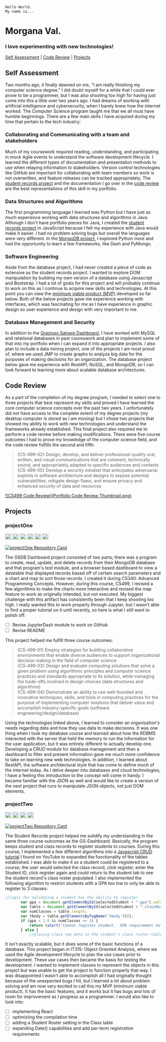 ```
Hello World. 
My name is...
```
# Morgana Val.
### I love experimenting with new technologies!

[Self Assessment](#self-assessment) | [Code Review](#code-review) | [Projects](#projects) 

## Self Assessment

Two months ago, it finally dawned on me, "I am really finishing my computer science degree." I did doubt myself for a while that I could ever prove to be a programmer, but I was also shooting too high for having just come into this a little over two years ago.  I had dreams of working with artificial intelligence and cybersecurity, when I barely knew how the internet worked.  The Computer Science program taught me that we all must have humble beginnings. There are a few main skills I have acquired during my time that pertain to the tech industry:

### Collaborating and Communicating with a team and stakeholders
Much of my coursework required reading, understanding, and participating in mock Agile events to understand the software development lifecycle.  I learned the different types of documentation and presentation methods to use when relaying information to stakeholders.  Version control technologies like GitHub are important for collaborating with team members so work is not overwritten, and feature releases can be tracked appropriately.  The [student records project](#projecttwo) and the documentation I go over in the [code review](#code-review) are the best representations of this skill in my portfolio.

### Data Structures and Algorithms
The first programming language I learned was Python but I have just as much experience working with data structures and algorithms in Java.  Although I don't have portfolio pieces for Java, I created the [student records project](#projecttwo) in JavaScript because I felt my experience with Java would make it easier.  I had no problem solving bugs but overall the languages were very different. In the [MongoDB project](#projectone), I explored Python more and had the opportunity to learn a few frameworks, like Dash and PyMongo.  

### Software Engineering
Aside from the database project, I had never created a piece of code as extensive as the student records project.  I wanted to explore DOM manipulation by building my own version of a database using Javascript and Bootstrap.  I had a lot of goals for this project and will probably continue to work on this as I continue to acquire new skills and technologies.  At this point you can view the [minimum viable product (MVP)](#projecttwo) developed so far below.  Both of the below projects gave me experience working with interfaces, which was fascinating for me as I have experience in graphic design so user experience and design with very important to me.  

### Database Management and Security
In addition to the [Grazioso Salvare Dashboard](#projectone), I have worked with MySQL and relational databases in past coureswork and plan to implement some of that into my portfolio when I can expand it into appropriate projects.  I also plan to include a data mining project, one of the projects I am most proud of, where we used JMP to create graphs to analyze big data for the purposes of making decisions for an organization.  The database project below gave me experience with RestAPI, NoSQL, and MongoDB, so I can look forward to learning more about scalable database architectures.

## Code Review
As a part of the completion of my degree program, I needed to select one to three projects that best represent my skills and proved I have learned the core computer science concepts over the past two years.  I unfortunately did not have access to the complete extent of my degree projects (my desktop computer is stored as I am moving) but I chose two projects that showed my ability to work with new technologies and understand the frameworks already established.  This final project also required me to perform a code review before making modifications.  There were five course outcomes I had to prove my knowledge of the computer science field, and the code review fulfills the second and fifth:

> {CS-499-02} Design, develop, and deliver professional-quality oral, written, and visual communications that are coherent, technically sound,
and appropriately adapted to specific audiences and contexts <br/>
> {CS-499-05} Develop a security mindset that anticipates adversarial exploits in software architecture and designs to expose potential vulnerabilities,
mitigate design flaws, and ensure privacy and enhanced security of data and resources 

[![CS499 Code Review](Portfolio Code Review Thumbnail.png)](https://www.loom.com/share/58fb4ee2a6bd4f29b211d4e682f31f07?sharedAppSource=personal_library "CS499 Github Pages Portfolio Code Review")


## Projects
### projectOne
[<img height="20" width="20" src="https://cdn.jsdelivr.net/npm/simple-icons@v5/icons/python.svg" />](python.org)  [<img height="20" width="20" src="https://cdn.jsdelivr.net/npm/simple-icons@v5/icons/mongodb.svg" />](mongodb.com)  [<img height="20" width="20" src="https://cdn.jsdelivr.net/npm/simple-icons@v5/icons/json.svg" />](https://www.json.org)  [<img height="20" width="20" src="https://cdn.jsdelivr.net/npm/simple-icons@v5/icons/numpy.svg" />](numpy.org) 
 [<img height="20" width="20" src="https://cdn.jsdelivr.net/npm/simple-icons@v5/icons/pandas.svg" />](pandas.pydata.org)  [<img height="20" width="20" src="https://cdn.jsdelivr.net/npm/simple-icons@v5/icons/plotly.svg" />](plotly.com/dash/)<br/>   


[![projectOne Repository Card](https://github-readme-stats.vercel.app/api/pin/?username=morgval&repo=GS-Dashboard)](https://github.com/morgval/GS-Dashboard)

The GSDB Dashboard project consisted of two parts; there was a program to create, read, update, and delete records from their MongoDB database and that program's test module, and a browser based dashboard to view a datatable that displayed records based off of certain search parameters and a chart and map to sort those records.  I created it during CS340: Advanced Programming Concepts.  However, during this course, CS499, I revised a few algorithms to make the charts more interactive and revised the map feature to work as originally intended, but not executed.  My biggest challenge with this artifact has consistently been that I keep shooting too high. I really wanted this to work properly through Jupyter, but I wasn't able to find a proper tutorial on it until recently, so here is what I still want to polish off:

- [ ] Revise JupyterDash module to work on GitHub
- [ ] Revise README

This project helped me fulfill three course outcomes:

> {CS-499-01} Employ strategies for building collaborative environments that enable diverse audiences to support organizational decision
making in the field of computer science <br/>
> {CS-499-03} Design and evaluate computing solutions that solve a given problem using algorithmic principles and computer science practices and
standards appropriate to its solution, while managing the trade-offs involved in design choices (data structures and algorithms) <br/>
> {CS-499-04} Demonstrate an ability to use well-founded and innovative techniques, skills, and tools in computing practices for the purpose of
implementing computer solutions that deliver value and accomplish industry-specific goals (software engineering/design/database) 

Using the technologies linked above, I learned to consider an organization's needs regarding data and how they use data to make decisions. It was one thing when I took my database course and learned about how the RDBMS interacted with the server that held the memory to run the information for the user application, but it was entirely different to actually develop one.  Developing a CRUD module for database management and then a dashboard to filter and present information gave me much more confidence to take on learning new web technologies.  In addition, I learned about RestAPI, the software architectural style that has come to define much of the internet today.  As I delve deeper into databases and cloud technologies, I have a feeling this introduction to the concept will come in handy.  I became familiar with the JSON as well and would like to create a version of the next project that runs to manipulate JSON objects, not just DOM elements.

### projectTwo
[<img height="20" width="20" src="https://cdn.jsdelivr.net/npm/simple-icons@v5/icons/html5.svg" />](https://developer.mozilla.org/en-US/docs/Web/HTML)  [<img height="20" width="20" src="https://cdn.jsdelivr.net/npm/simple-icons@v5/icons/javascript.svg" />](javascript.com)  [<img height="20" width="20" src="https://cdn.jsdelivr.net/npm/simple-icons@v5/icons/bootstrap.svg" />](getbootstrap.com)  [<img height="20" width="20" src="https://cdn.jsdelivr.net/npm/simple-icons@v5/icons/jquery.svg" />](jquery.com)<br/>   


[![projectTwo Repository Card](https://github-readme-stats.vercel.app/api/pin/?username=morgval&repo=Student-Records-Dashboard)](https://github.com/morgval/Student-Records-Dashboard)

The Student Records project helped me solidify my understanding in the same three course outcomes as the GS-Dashboard. Basically, the program keeps student and class records to register students to courses.  During this course, I implemented a few different algorithms into a [Javascript CRUD tutorial](https://youtu.be/-rNQeJi3Wp4) I found on YouTube to expanded the functionality of the tables established.  I was able to make it so a student could be registered to a course; the user would selected the class record, click register, enter the Student ID, click register again and could return to the student tab to see the student record's class roster populated.  I also implemented the following algorithm to restrict students with a GPA too low to only be able to register to 3 classes:

```javascript
//logic for validating a student has the ability to register
       var gpa = document.getElementById(selectedStudent + "-gpa").value; //get GPA data for student (in fourth column)
       var table = document.getElementById(selectedStudent + "-classRoster");
       var numClasses = table.length;
       var tbody = table.getElementsByTagName('tbody')[0];
       if (gpa < 3.0 && numClasses >= 3) {
           return (alert('Cannot register student.  GPA requirement not met.'))
       } else {
           //placing class row data in the student's class roster table
```

It isn't exactly scalable, but it does some of the basic functions of a database. This project began in IT315: Object Oriented Analysis, where we used the Agile development lifecycle to plan the use cases prior to development.  These use cases then became the basis for testing the development. I wanted to implement classes to represent the objects in this project but was unable to get the project to function properly that way.  I was disappointed I wasn't able to accomplish all I had originally thought because of the unexpected bugs I hit, but I learned a lot about problem solving and am now very excited to call this my MVP (minimum viable product).  It has the basic features, and it works but it has bugs and lots of room for improvement as I progress as a programmer.   I would also like to look into:

- [ ] implementing React
- [ ] optimiziing the compilation time
- [ ] adding a Student Roster setting in the Class table
- [ ] expanding Date() capabilities and add per-term registration requirements
